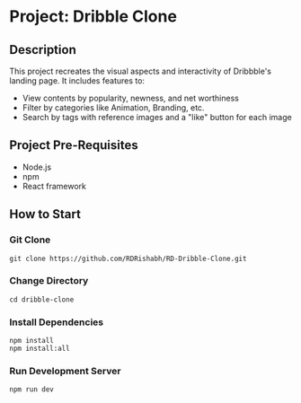 # Project: Dribble Clone

## Description
This project recreates the visual aspects and interactivity of Dribbble's landing page. It includes features to:
- View contents by popularity, newness, and net worthiness
- Filter by categories like Animation, Branding, etc.
- Search by tags with reference images and a "like" button for each image

## Project Pre-Requisites
- Node.js
- npm
- React framework

## How to Start

### Git Clone
```
git clone https://github.com/RDRishabh/RD-Dribble-Clone.git
```

### Change Directory
```
cd dribble-clone
```

### Install Dependencies
```
npm install
npm install:all
```

### Run Development Server
```
npm run dev
```

